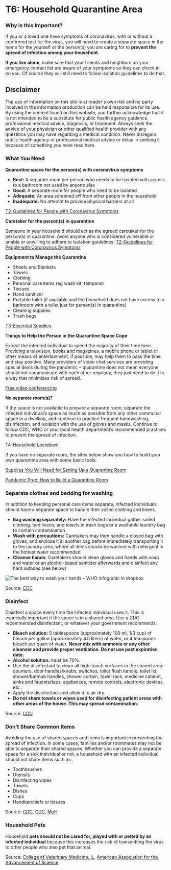 # T6: Household Quarantine Area

### Why is this Important?

If you or a loved one have symptoms of coronavirus, with or without a confirmed test for the virus, you will need to create a separate space in the home for the yourself or the person(s) you are caring for to **prevent the spread of infection among your household**.

**If you live alone**, make sure that your friends and neighbors on your emergency contact list are aware of your symptoms so they can check in on you. Of course they will still need to follow isolation guidelines to do that.

## Disclaimer

The use of information on this site is at reader's own risk and no party involved in the information production can be held responsible for its use. By using the content found on this website, you further acknowledge that it is not intended to be a substitute for public health agency guidance, professional medical advice, diagnosis, or treatment. Always seek the advice of your physician or other qualified health provider with any questions you may have regarding a medical condition. Never disregard public health agency or professional medical advice or delay in seeking it because of something you have read here.

### What You Need

**Quarantine space for the person(s) with coronavirus symptoms**

* **Best:** A separate room per person who needs to be isolated with access to a bathroom not used by anyone else
* **Good:** A separate room for people who need to be isolated
* **Adequate:** An area screened off from other people in the household
* **Inadequate:** No attempt to provide physical barriers at all

[T2-Guidelines for People with Coronavirus Symptoms](/f1-preparing-for-coronavirus-lock-down.html#t2_guidelines_for_people_with_coronavirus_symptoms)

**Caretaker for the person(s) in quarantine**

Someone in your household should act as the agreed caretaker for the person(s) in quarantine. Avoid anyone who is considered vulnerable or unable or unwilling to adhere to isolation guidelines.
[T2-Guidelines for People with Coronavirus Symptoms](/f1-preparing-for-coronavirus-lock-down.html#t2_guidelines_for_people_with_coronavirus_symptoms)

**Equipment to Manage the Quarantine**

* Sheets and Blankets
* Towels
* Clothing
* Personal care items (eg wash kit, tampons)
* Tissues
* Hand sanitizer
* Portable toilet (if available and the household does not have access to a bathroom with a toilet just for person(s) in quarantine)
* Cleaning supplies
* Trash bags

[T3-Essential Supplies](/f1-preparing-for-coronavirus-lock-down.html#t3-essential-supplies)

**Things to Help the Person in the Quarantine Space Cope**

Expect the infected individual to spend the majority of their time here. Providing a television, books and magazines, a mobile phone or tablet or other means of entertainment, if possible, may help them to pass the time and stay positive. Many providers of video chat services are providing special deals  during the pandemic – quarantine does not mean everyone should not communicate with each other regularly, they just need to do it in a way that minimizes risk of spread.

[Free video conferencing](https://www.zdnet.com/article/video-conferencing-deals-coronavirus-spurs-offers-from-webex-google-and-others/)

**No separate room(s)?**

If the space is not available to prepare a separate room, separate the infected individual’s space as much as possible from any other communal space in a dwelling, and continue to practice frequent handwashing, disinfection, and isolation with the use of gloves and masks. Continue to follow CDC, WHO or your local health department’s recommended practices to prevent the spread of infection.

[T4-Household Lockdown](/f1-preparing-for-coronavirus-lock-down.html#t4-household_lockdown)

If you have no separate room, the sites below show you how to build your own quarantine area with some basic tools.

[Supplies You Will Need for Setting Up a Quarantine Room](https://urbansurvivalsite.com/medical-quarantine/)

[Pandemic Prep: How to Build a Quarantine Room](https://www.homesteadandprepper.com/how-to-build-a-quarantine-room/2/)

### Separate clothes and bedding for washing

In addition to keeping personal care items separate, infected individuals should have a separate space to handle their soiled clothing and linens.

* **Bag washing separately:** Have the infected individual gather soiled clothing, bed linens, and towels in trash bags or a washable laundry bag to contain contamination
* **Wash with precautions:** Caretakers may then handle a closed bag with gloves, and enclose it in another bag before immediately transporting it to the laundry area, where all items should be washed with detergent in the hottest water recommended
* **Cleanse hands:** Caretakers should clean gloves and hands with soap and water or an alcohol-based sanitizer afterwards and disinfect any hard sufaces (see below)

![The best way to wash your hands – WHO infograhic in dropbox](/t4_wash_your_hands.png)

Source: [CDC](https://www.cdc.gov/coronavirus/2019-ncov/prevent-getting-sick/cleaning-disinfection.html?CDC_AA_refVal=https%3A%2F%2Fwww.cdc.gov%2Fcoronavirus%2F2019-ncov%2Fprepare%2Fcleaning-disinfection.html)

### Disinfect

Disinfect a space every time the infected individual uses it. This is especially important if the space is in a shared area. Use a CDC recommended disinfectant, or whatever your government recommends:

* **Bleach solution:** 5 tablespoons (approximately 100 ml, 1/3 cup) of bleach per gallon (approximately 4.5 liters) of water, or 4 teaspoons bleach per quart of water. **Never mix with ammonia or any other cleanser and provide proper ventilation. Do not use past expiration date.**
* **Alcohol solution:** must be 70%.
* Use the disinfectant to clean all high-touch surfaces in the shared area: counters, door handles/knobs, switches, toilet flush handle, toilet lid, shower/bathtub handles, shower curtain, towel rack, medicine cabinet, sinks and faucets/taps, appliances, remote controls, electronic devices, etc..
* Apply the disinfectant and allow it to air dry.
* **Do not share towels or wipes used for disinfecting patient areas with other areas of the house. This may spread contamination.**

Source: [CDC](https://www.cdc.gov/coronavirus/2019-ncov/prevent-getting-sick/prevention.html?CDC_AA_refVal=https%3A%2F%2Fwww.cdc.gov%2Fcoronavirus%2F2019-ncov%2Fprepare%2Fprevention.html)

### Don’t Share Common Items

Avoiding the use of shared spaces and items is important in preventing the spread of infection. In some cases, families and/or roommates may not be able to separate their shared spaces. Whether you can provide a separate space for a sick individual or not, a household with an infected individual should not share items such as:

* Toothbrushes
* Utensils
* Disinfecting wipes
* Towels
* Dishes
* Cups
* Handkerchiefs or tissues

Source: [CDC](https://www.cdc.gov/coronavirus/2019-ncov/hcp/guidance-prevent-spread.html), [CDC](https://www.cdc.gov/coronavirus/2019-ncov/daily-life-coping/checklist-household-ready.html?CDC_AA_refVal=https%3A%2F%2Fwww.cdc.gov%2Fcoronavirus%2F2019-ncov%2Fprepare%2Fprotect-home.html), [MoH](https://www.health.govt.nz/our-work/diseases-and-conditions/covid-19-novel-coronavirus/covid-19-novel-coronavirus-health-advice-general-public/covid-19-self-isolation-close-contacts-and-travellers)

### Household Pets

Household **pets should not be cared for, played with or petted by an infected individual** because this increases the risk of transmitting the virus to other people who also pet that animal.

Source: [College of Veterinary Medicine, IL](https://vetmed.illinois.edu/pet_column/coronavirus-pets/), [American Association for the Advancement of Science](https://www.sciencemag.org/news/2020/03/quarantine-cat-disinfect-dog-latest-advice-about-coronavirus-and-your-pets)
